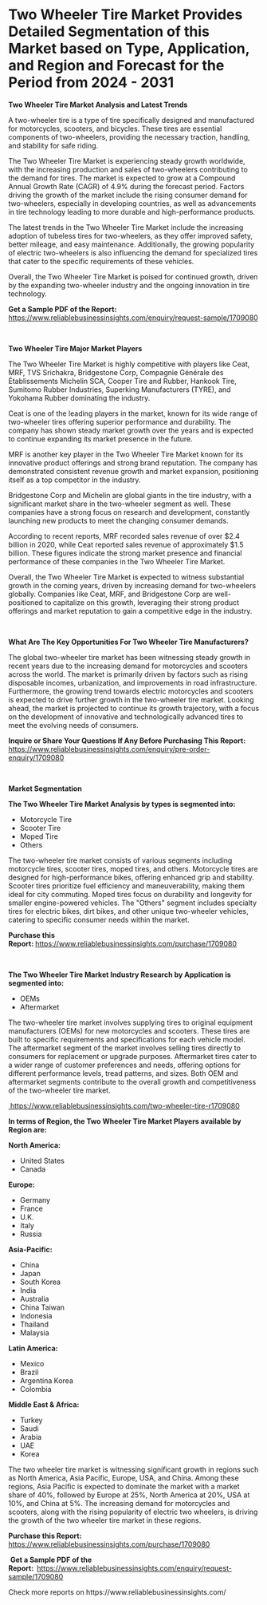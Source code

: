 <p><h1>Two Wheeler Tire Market Provides Detailed Segmentation of this Market based on Type, Application, and Region and Forecast for the Period from 2024 - 2031</h1></p><p><strong>Two Wheeler Tire Market Analysis and Latest Trends</strong></p>
<p><p>A two-wheeler tire is a type of tire specifically designed and manufactured for motorcycles, scooters, and bicycles. These tires are essential components of two-wheelers, providing the necessary traction, handling, and stability for safe riding.</p><p>The Two Wheeler Tire Market is experiencing steady growth worldwide, with the increasing production and sales of two-wheelers contributing to the demand for tires. The market is expected to grow at a Compound Annual Growth Rate (CAGR) of 4.9% during the forecast period. Factors driving the growth of the market include the rising consumer demand for two-wheelers, especially in developing countries, as well as advancements in tire technology leading to more durable and high-performance products.</p><p>The latest trends in the Two Wheeler Tire Market include the increasing adoption of tubeless tires for two-wheelers, as they offer improved safety, better mileage, and easy maintenance. Additionally, the growing popularity of electric two-wheelers is also influencing the demand for specialized tires that cater to the specific requirements of these vehicles.</p><p>Overall, the Two Wheeler Tire Market is poised for continued growth, driven by the expanding two-wheeler industry and the ongoing innovation in tire technology.</p></p>
<p><strong>Get a Sample PDF of the Report:&nbsp;</strong> <a href="https://www.reliablebusinessinsights.com/enquiry/request-sample/1709080">https://www.reliablebusinessinsights.com/enquiry/request-sample/1709080</a></p>
<p>&nbsp;</p>
<p><strong>Two Wheeler Tire Major Market Players</strong></p>
<p><p>The Two Wheeler Tire Market is highly competitive with players like Ceat, MRF, TVS Srichakra, Bridgestone Corp, Compagnie Générale des Établissements Michelin SCA, Cooper Tire and Rubber, Hankook Tire, Sumitomo Rubber Industries, Superking Manufacturers (TYRE), and Yokohama Rubber dominating the industry.</p><p>Ceat is one of the leading players in the market, known for its wide range of two-wheeler tires offering superior performance and durability. The company has shown steady market growth over the years and is expected to continue expanding its market presence in the future.</p><p>MRF is another key player in the Two Wheeler Tire Market known for its innovative product offerings and strong brand reputation. The company has demonstrated consistent revenue growth and market expansion, positioning itself as a top competitor in the industry.</p><p>Bridgestone Corp and Michelin are global giants in the tire industry, with a significant market share in the two-wheeler segment as well. These companies have a strong focus on research and development, constantly launching new products to meet the changing consumer demands.</p><p>According to recent reports, MRF recorded sales revenue of over $2.4 billion in 2020, while Ceat reported sales revenue of approximately $1.5 billion. These figures indicate the strong market presence and financial performance of these companies in the Two Wheeler Tire Market.</p><p>Overall, the Two Wheeler Tire Market is expected to witness substantial growth in the coming years, driven by increasing demand for two-wheelers globally. Companies like Ceat, MRF, and Bridgestone Corp are well-positioned to capitalize on this growth, leveraging their strong product offerings and market reputation to gain a competitive edge in the industry.</p></p>
<p>&nbsp;</p>
<p><strong>What Are The Key Opportunities For Two Wheeler Tire Manufacturers?</strong></p>
<p><p>The global two-wheeler tire market has been witnessing steady growth in recent years due to the increasing demand for motorcycles and scooters across the world. The market is primarily driven by factors such as rising disposable incomes, urbanization, and improvements in road infrastructure. Furthermore, the growing trend towards electric motorcycles and scooters is expected to drive further growth in the two-wheeler tire market. Looking ahead, the market is projected to continue its growth trajectory, with a focus on the development of innovative and technologically advanced tires to meet the evolving needs of consumers.</p></p>
<p><strong>Inquire or Share Your Questions If Any Before Purchasing This Report:</strong> <a href="https://www.reliablebusinessinsights.com/enquiry/pre-order-enquiry/1709080">https://www.reliablebusinessinsights.com/enquiry/pre-order-enquiry/1709080</a></p>
<p>&nbsp;</p>
<p><strong>Market Segmentation</strong></p>
<p><strong>The Two Wheeler Tire Market Analysis by types is segmented into:</strong></p>
<p><ul><li>Motorcycle Tire</li><li>Scooter Tire</li><li>Moped Tire</li><li>Others</li></ul></p>
<p><p>The two-wheeler tire market consists of various segments including motorcycle tires, scooter tires, moped tires, and others. Motorcycle tires are designed for high-performance bikes, offering enhanced grip and stability. Scooter tires prioritize fuel efficiency and maneuverability, making them ideal for city commuting. Moped tires focus on durability and longevity for smaller engine-powered vehicles. The "Others" segment includes specialty tires for electric bikes, dirt bikes, and other unique two-wheeler vehicles, catering to specific consumer needs within the market.</p></p>
<p><strong>Purchase this Report:&nbsp;</strong><a href="https://www.reliablebusinessinsights.com/purchase/1709080">https://www.reliablebusinessinsights.com/purchase/1709080</a></p>
<p>&nbsp;</p>
<p><strong>The Two Wheeler Tire Market Industry Research by Application is segmented into:</strong></p>
<p><ul><li>OEMs</li><li>Aftermarket</li></ul></p>
<p><p>The two-wheeler tire market involves supplying tires to original equipment manufacturers (OEMs) for new motorcycles and scooters. These tires are built to specific requirements and specifications for each vehicle model. The aftermarket segment of the market involves selling tires directly to consumers for replacement or upgrade purposes. Aftermarket tires cater to a wider range of customer preferences and needs, offering options for different performance levels, tread patterns, and sizes. Both OEM and aftermarket segments contribute to the overall growth and competitiveness of the two-wheeler tire market.</p></p>
<p><a href="https://www.reliablebusinessinsights.com/two-wheeler-tire-r1709080">&nbsp;https://www.reliablebusinessinsights.com/two-wheeler-tire-r1709080</a></p>
<p><strong>In terms of Region, the Two Wheeler Tire Market Players available by Region are:</strong></p>
<p>
    <p> <strong> North America: </strong>
        <ul>
            <li>United States</li>
            <li>Canada</li>
        </ul>
        </p> 
    <p> <strong> Europe: </strong>
        <ul>
            <li>Germany</li>
            <li>France</li>
            <li>U.K.</li>
            <li>Italy</li>
            <li>Russia</li>
        </ul>
        </p> 
    <p> <strong> Asia-Pacific: </strong>
        <ul>
            <li>China</li>
            <li>Japan</li>
            <li>South Korea</li>
            <li>India</li>
            <li>Australia</li>
            <li>China Taiwan</li>
            <li>Indonesia</li>
            <li>Thailand</li>
            <li>Malaysia</li>
        </ul>
        </p> 
    <p> <strong> Latin America: </strong>
        <ul>
            <li>Mexico</li>
            <li>Brazil</li>
            <li>Argentina Korea</li>
            <li>Colombia</li>
        </ul>
        </p> 
    <p> <strong> Middle East & Africa: </strong>
        <ul>
            <li>Turkey</li>
            <li>Saudi</li>
            <li>Arabia</li>
            <li>UAE</li>
            <li>Korea</li>
        </ul>
    </p>
    </p>
<p><p>The two wheeler tire market is witnessing significant growth in regions such as North America, Asia Pacific, Europe, USA, and China. Among these regions, Asia Pacific is expected to dominate the market with a market share of 40%, followed by Europe at 25%, North America at 20%, USA at 10%, and China at 5%. The increasing demand for motorcycles and scooters, along with the rising popularity of electric two wheelers, is driving the growth of the two wheeler tire market in these regions.</p></p>
<p><strong>Purchase this Report: </strong><a href="https://www.reliablebusinessinsights.com/purchase/1709080">https://www.reliablebusinessinsights.com/purchase/1709080</a></p>
<p>&nbsp;<strong>Get a Sample PDF of the Report:&nbsp;&nbsp;</strong><a href="https://www.reliablebusinessinsights.com/enquiry/request-sample/1709080">https://www.reliablebusinessinsights.com/enquiry/request-sample/1709080</a></p>
<p><strong></strong></p>
<p>Check more reports on https://www.reliablebusinessinsights.com/</p>